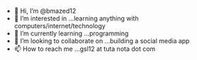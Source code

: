 - 👋 Hi, I’m @bmazed12
- 👀 I’m interested in ...learning anything with computers/internet/technology
- 🌱 I’m currently learning ...programming
- 💞️ I’m looking to collaborate on ...building a social media app
- 📫 How to reach me ...gsl12 at tuta nota dot com

<!---
bmazed12/bmazed12 is a ✨ special ✨ repository because its `README.md` (this file) appears on your GitHub profile.
You can click the Preview link to take a look at your changes.
--->
